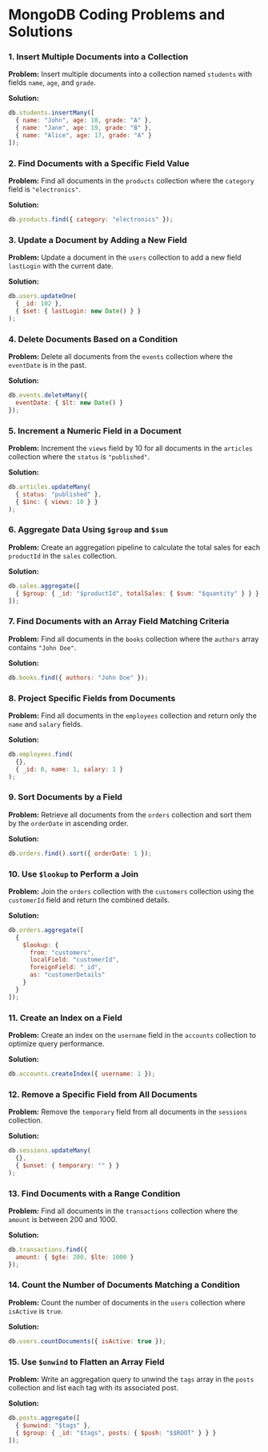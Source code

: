# MongoDB Coding Problems and Solutions

### 1. Insert Multiple Documents into a Collection
**Problem:** Insert multiple documents into a collection named `students` with fields `name`, `age`, and `grade`.

**Solution:**
```javascript
db.students.insertMany([
  { name: "John", age: 18, grade: "A" },
  { name: "Jane", age: 19, grade: "B" },
  { name: "Alice", age: 17, grade: "A" }
]);
```

### 2. Find Documents with a Specific Field Value
**Problem:** Find all documents in the `products` collection where the `category` field is `"electronics"`.

**Solution:**
```javascript
db.products.find({ category: "electronics" });
```

### 3. Update a Document by Adding a New Field
**Problem:** Update a document in the `users` collection to add a new field `lastLogin` with the current date.

**Solution:**
```javascript
db.users.updateOne(
  { _id: 102 },
  { $set: { lastLogin: new Date() } }
);
```

### 4. Delete Documents Based on a Condition
**Problem:** Delete all documents from the `events` collection where the `eventDate` is in the past.

**Solution:**
```javascript
db.events.deleteMany({
  eventDate: { $lt: new Date() }
});
```

### 5. Increment a Numeric Field in a Document
**Problem:** Increment the `views` field by 10 for all documents in the `articles` collection where the `status` is `"published"`.

**Solution:**
```javascript
db.articles.updateMany(
  { status: "published" },
  { $inc: { views: 10 } }
);
```

### 6. Aggregate Data Using `$group` and `$sum`
**Problem:** Create an aggregation pipeline to calculate the total sales for each `productId` in the `sales` collection.

**Solution:**
```javascript
db.sales.aggregate([
  { $group: { _id: "$productId", totalSales: { $sum: "$quantity" } } }
]);
```

### 7. Find Documents with an Array Field Matching Criteria
**Problem:** Find all documents in the `books` collection where the `authors` array contains `"John Doe"`.

**Solution:**
```javascript
db.books.find({ authors: "John Doe" });
```

### 8. Project Specific Fields from Documents
**Problem:** Find all documents in the `employees` collection and return only the `name` and `salary` fields.

**Solution:**
```javascript
db.employees.find(
  {},
  { _id: 0, name: 1, salary: 1 }
);
```

### 9. Sort Documents by a Field
**Problem:** Retrieve all documents from the `orders` collection and sort them by the `orderDate` in ascending order.

**Solution:**
```javascript
db.orders.find().sort({ orderDate: 1 });
```

### 10. Use `$lookup` to Perform a Join
**Problem:** Join the `orders` collection with the `customers` collection using the `customerId` field and return the combined details.

**Solution:**
```javascript
db.orders.aggregate([
  {
    $lookup: {
      from: "customers",
      localField: "customerId",
      foreignField: "_id",
      as: "customerDetails"
    }
  }
]);
```

### 11. Create an Index on a Field
**Problem:** Create an index on the `username` field in the `accounts` collection to optimize query performance.

**Solution:**
```javascript
db.accounts.createIndex({ username: 1 });
```

### 12. Remove a Specific Field from All Documents
**Problem:** Remove the `temporary` field from all documents in the `sessions` collection.

**Solution:**
```javascript
db.sessions.updateMany(
  {},
  { $unset: { temporary: "" } }
);
```

### 13. Find Documents with a Range Condition
**Problem:** Find all documents in the `transactions` collection where the `amount` is between 200 and 1000.

**Solution:**
```javascript
db.transactions.find({
  amount: { $gte: 200, $lte: 1000 }
});
```

### 14. Count the Number of Documents Matching a Condition
**Problem:** Count the number of documents in the `users` collection where `isActive` is `true`.

**Solution:**
```javascript
db.users.countDocuments({ isActive: true });
```

### 15. Use `$unwind` to Flatten an Array Field
**Problem:** Write an aggregation query to unwind the `tags` array in the `posts` collection and list each tag with its associated post.

**Solution:**
```javascript
db.posts.aggregate([
  { $unwind: "$tags" },
  { $group: { _id: "$tags", posts: { $push: "$$ROOT" } } }
]);
```
